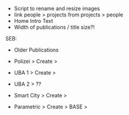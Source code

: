 - Script to rename and resize images
- link people > projects from projects > people
- Home Intro Text
- Width of publications / title size?!

SEB:
- Older Publications

- Polizei     > Create > 
- UBA 1       > Create >
- UBA 2       > ??
- Smart City  > Create > 
- Parametric  > Create > BASE > 